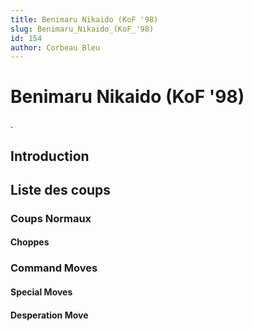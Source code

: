 ```yaml
---
title: Benimaru Nikaido (KoF '98)
slug: Benimaru_Nikaido_(KoF_'98)
id: 154
author: Corbeau Bleu
---
```


# Benimaru Nikaido (KoF '98)

.

## Introduction

## Liste des coups

### Coups Normaux

#### Choppes

### Command Moves

#### Special Moves

#### Desperation Move
